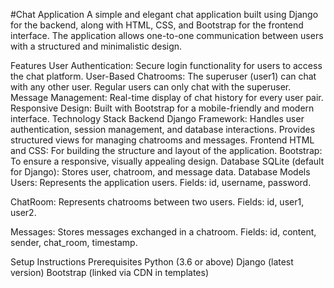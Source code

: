 #Chat Application
A simple and elegant chat application built using Django for the backend, along with HTML, CSS, and Bootstrap for the frontend interface. The application allows one-to-one communication between users with a structured and minimalistic design.

Features
User Authentication: Secure login functionality for users to access the chat platform.
User-Based Chatrooms:
The superuser (user1) can chat with any other user.
Regular users can only chat with the superuser.
Message Management: Real-time display of chat history for every user pair.
Responsive Design: Built with Bootstrap for a mobile-friendly and modern interface.
Technology Stack
Backend
Django Framework:
Handles user authentication, session management, and database interactions.
Provides structured views for managing chatrooms and messages.
Frontend
HTML and CSS: For building the structure and layout of the application.
Bootstrap: To ensure a responsive, visually appealing design.
Database
SQLite (default for Django): Stores user, chatroom, and message data.
Database Models
Users: Represents the application users.
Fields: id, username, password.

ChatRoom: Represents chatrooms between two users.
Fields: id, user1, user2.

Messages: Stores messages exchanged in a chatroom.
Fields: id, content, sender, chat_room, timestamp.

Setup Instructions
Prerequisites
Python (3.6 or above)
Django (latest version)
Bootstrap (linked via CDN in templates)
